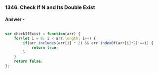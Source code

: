 ### 1346. Check If N and Its Double Exist

#### Answer -

```js 

var checkIfExist = function(arr) {
    for(let i = 0; i < arr.length; i++) {
        if(arr.includes(arr[i] * 2) && arr.indexOf(arr[i]*2)!==i) {
            return true;
        }
    }
    return false;
};

```